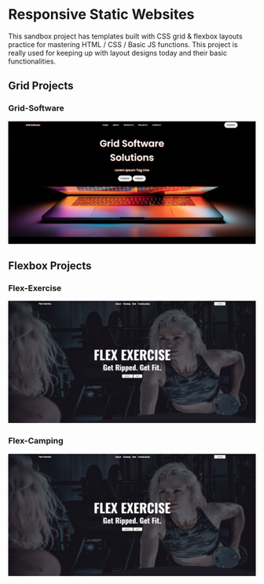 # Responsive Static Websites

This sandbox project has templates built with CSS grid & flexbox layouts practice for mastering HTML / CSS / Basic JS functions.  This project is really used for keeping up with layout designs today and their basic functionalities.

## Grid Projects
### Grid-Software
![alt text](https://github.com/Rangyia/readme-resources/blob/master/projects/staticsites/grid-software-cover.JPG)

## Flexbox Projects
### Flex-Exercise
![alt text](https://github.com/Rangyia/readme-resources/blob/master/projects/staticsites/flex-exercise-cover.JPG)

### Flex-Camping
![alt text](https://github.com/Rangyia/readme-resources/blob/master/projects/staticsites/flex-exercise-cover.JPG)
